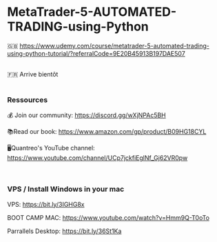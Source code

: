 # MetaTrader-5-AUTOMATED-TRADING-using-Python

🇬🇧 https://www.udemy.com/course/metatrader-5-automated-trading-using-python-tutorial/?referralCode=9E20B45913B197DAE507


<br>
🇫🇷 Arrive bientôt

<br>
<br>

### Ressources

💰 Join our community: https://discord.gg/wXjNPAc5BH

📚Read our book: https://www.amazon.com/gp/product/B09HG18CYL 

🖥️Quantreo's YouTube channel: https://www.youtube.com/channel/UCp7jckfiEglNf_Gj62VR0pw

<br>

### VPS / Install Windows in your mac

VPS: https://bit.ly/3IGHG8x

BOOT CAMP MAC: https://www.youtube.com/watch?v=Hmm9Q-T0oTo

Parrallels Desktop: https://bit.ly/36St1Ka
